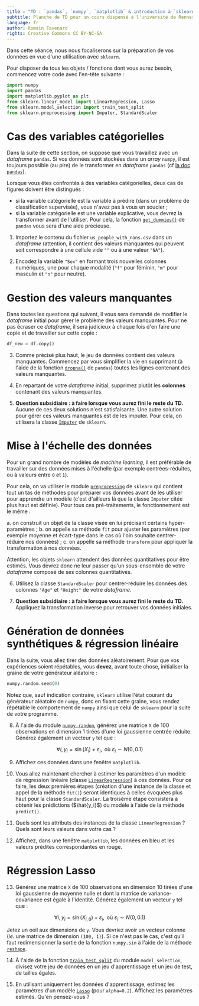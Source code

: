 ```yaml
---
title : "TD : `pandas`, `numpy`, `matplotlib` & introduction à `sklearn`"
subtitle: Planche de TD pour un cours dispensé à l'université de Rennes 2
language: fr
author: Romain Tavenard
rights: Creative Commons CC BY-NC-SA
---
```


Dans cette séance, nous nous focaliserons sur la préparation de vos données en
vue d'une utilisation avec `sklearn`.

Pour disposer de tous les objets / fonctions dont vous aurez besoin, commencez
votre code avec l'en-tête suivante :

```python
import numpy
import pandas
import matplotlib.pyplot as plt
from sklearn.linear_model import LinearRegression, Lasso
from sklearn.model_selection import train_test_split
from sklearn.preprocessing import Imputer, StandardScaler
```


# Cas des variables catégorielles

Dans la suite de cette section, on suppose que vous travaillez avec un
_dataframe_ `pandas`. Si vos données sont stockées dans un _array_ `numpy`, il
est toujours possible (au pire) de le transformer en _dataframe_ `pandas` (cf
    [la doc `pandas`](http://pandas.pydata.org/pandas-docs/stable/generated/pandas.DataFrame.html#pandas.DataFrame)).

Lorsque vous êtes confrontés à des variables catégorielles, deux cas de
figures doivent être distingués :

* si la variable catégorielle est la variable à prédire (dans un problème de
    classification supervisée), vous n'avez pas à vous en soucier ;
* si la variable catégorielle est une variable explicative, vous devrez la
transformer avant de l'utiliser. Pour cela, la fonction
[`get_dummies()`](https://pandas.pydata.org/pandas-docs/stable/generated/pandas.get_dummies.html)
de `pandas` vous sera d'une aide précieuse.

1. Importez le contenu du fichier `us_people_with_nans.csv` dans un _dataframe_
(attention, il contient des valeurs manquantes qui peuvent soit correspondre à
    une cellule vide `""` ou à une valeur `"NA"`).

2. Encodez la variable `"Sex"` en formant trois nouvelles colonnes numériques,
une pour chaque modalité (`"f"` pour féminin, `"m"` pour masculin et `"n"` pour
neutre).

# Gestion des valeurs manquantes

Dans toutes les questions qui suivent, il vous sera demandé de modifier le
_dataframe_ initial pour gérer le problème des valeurs manquantes. Pour ne pas
écraser ce _dataframe_, il sera judicieux à chaque fois d'en faire une copie et
de travailler sur cette copie :

```python
df_new = df.copy()
```

3. Comme précisé plus haut, le jeu de données contient des valeurs manquantes.
Commencez par vous simplifier la vie en supprimant (à l'aide de la fonction
[`dropna()`](https://pandas.pydata.org/pandas-docs/stable/generated/pandas.DataFrame.dropna.html)
de `pandas`) toutes les lignes contenant des valeurs manquantes.

4. En repartant de votre _dataframe_ initial, supprimez plutôt les **colonnes**
contenant des valeurs manquantes.

5. **Question subsidiaire : à faire lorsque vous aurez fini le reste du TD.** Aucune
de ces deux solutions n'est satisfaisante. Une autre solution pour gérer ces
valeurs manquantes est de les imputer. Pour cela, on utilisera la classe
[`Imputer`](http://scikit-learn.org/stable/modules/generated/sklearn.preprocessing.Imputer.html)
de `sklearn`.

# Mise à l'échelle des données

Pour un grand nombre de modèles de _machine learning_, il est préférable de
travailler sur des données mises à l'échelle (par exemple centrées-réduites, ou
    à valeurs entre `0` et `1`).

Pour cela, on va utiliser le module
[`preprocessing`](http://scikit-learn.org/stable/modules/classes.html#module-sklearn.preprocessing)
de `sklearn` qui contient tout un tas de méthodes pour préparer vos données
avant de les utiliser pour apprendre un modèle (c'est d'ailleurs là que la
classe `Imputer` citée plus haut est définie). Pour tous ces pré-traitements, le
fonctionnement est le même :

a. on construit un objet de la classe visée en lui précisant certains
hyper-paramètres ;
b. on appelle sa méthode `fit` pour ajuster les paramètres (par exemple moyenne
    et écart-type dans le cas où l'oin souhaite centrer-réduire nos données) ;
c. on appelle sa méthode `transform` pour appliquer la transformation à nos
données.

Attention, les objets `sklearn` attendent des données quantitatives pour être
estimés. Vous devrez donc ne leur passer qu'un sous-ensemble de votre
_dataframe_ composé de ses colonnes quantitatives.

6. Utilisez la classe `StandardScaler` pour centrer-réduire les données des
colonnes `"Age"` et `"Height"` de votre _dataframe_.

7. **Question subsidiaire : à faire lorsque vous aurez fini le reste du TD.**
Appliquez la transformation inverse pour retrouver vos données initiales.

# Génération de données synthétiques & régression linéaire

Dans la suite, vous allez tirer des données aléatoirement. Pour que vos
expériences soient répétables, vous **devez**, avant toute chose, initialiser
la graine de votre générateur aléatoire :

```python
numpy.random.seed(0)
```

Notez que, sauf indication contraire, `sklearn` utilise l'état courant du
générateur aléatoire de `numpy`, donc en fixant cette graine, vous rendez
répétable le comportement de `numpy` ainsi que celui de `sklearn` pour la suite
de votre programme.

8. À l'aide du module
[`numpy.random`](https://docs.scipy.org/doc/numpy-1.13.0/reference/routines.random.html),
générez une matrice `X` de 100
observations en dimension 1 tirées d'une loi gaussienne centrée réduite.
Générez également un vecteur `y` tel que :

$$\forall i, y_i = \sin(X_i) + \varepsilon_i, \text{ où }  \varepsilon_i \sim N(0, 0.1)$$

9. Affichez ces données dans une fenêtre `matplotlib`.

10. Vous allez maintenant chercher à estimer les paramètres d'un modèle de
régression linéaire (classe [`LinearRegression`](http://scikit-learn.org/stable/modules/generated/sklearn.linear_model.LinearRegression.html))
à ces données.
Pour ce faire, les deux premières étapes
(création d'une instance de la classe et appel de la méthode `fit()`) seront
identiques à celles évoquées plus haut pour la classe `StandardScaler`.
La troisème étape consistera à obtenir les prédictions ($\hat{y_i}$) du modèle
à l'aide de la méthode `predict()`.

11. Quels sont les attributs des instances de la classe `LinearRegression` ?
Quels sont leurs valeurs dans votre cas ?

12. Affichez, dans une fenêtre `matplotlib`, les données en bleu et les valeurs
prédites correspondantes en rouge.

# Régression Lasso

13. Générez une matrice `X` de 100
observations en dimension 10 tirées d'une loi gaussienne de moyenne nulle et
dont la matrice de variance-covariance est égale à l'identité.
Générez également un vecteur `y` tel que :

$$\forall i, y_i = \sin(X_{i,0}) + \varepsilon_i, \text{ où }  \varepsilon_i \sim N(0, 0.1)$$

Jetez un oeil aux dimensions de `y`. Vous devriez avoir un vecteur colonne
(_ie._ une matrice de dimension `(100, 1)`). Si ce n'est pas le cas, c'est qu'il
faut redimensionner la sortie de la fonction `numpy.sin` à l'aide de la méthode
[`reshape`](https://docs.scipy.org/doc/numpy-1.13.0/reference/generated/numpy.reshape.html).

14. À l'aide de la fonction
[`train_test_split`](http://scikit-learn.org/stable/modules/generated/sklearn.model_selection.train_test_split.html)
du module `model_selection`, divisez votre jeu de données en un jeu
d'apprentissage et un jeu de test, de tailles égales.

15. En utilisant uniquement les données d'apprentissage, estimez les paramètres
d'un modèle
[`Lasso`](http://scikit-learn.org/stable/modules/generated/sklearn.linear_model.Lasso.html)
(pour `alpha=0.2`). Affichez les paramètres estimés. Qu'en pensez-vous ?
